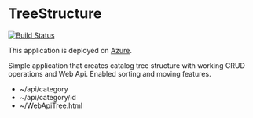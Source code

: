 # TreeStructure
[![Build Status](https://dev.azure.com/patryk09-90/Struktura%20Drzewiasta/_apis/build/status/psmycz.TreeStructure?branchName=master)](https://dev.azure.com/patryk09-90/Struktura%20Drzewiasta/_build/latest?definitionId=2&branchName=master)

This application is deployed on [Azure](https://tree-structure.azurewebsites.net/). 

Simple application that creates catalog tree structure with working CRUD operations and Web Api. Enabled sorting and moving features. 

- ~/api/category
- ~/api/category/id
- ~/WebApiTree.html

